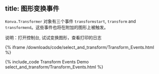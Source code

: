 title: 图形变换事件
---

`Konva.Transformer` 对象有三个事件 `transformstart`, `transform` and `transformend`。这些事件也将在附加的图形上被触发。

说明：打开控制台, 试试变换图形，查看打印的日志

{% iframe /downloads/code/select_and_transform/Transform_Events.html %}

{% include_code Transform Events Demo select_and_transform/Transform_Events.html %}